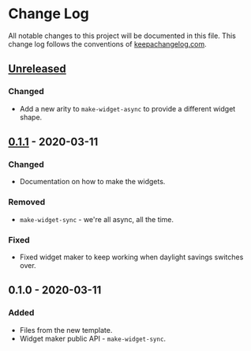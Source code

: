 # Change Log
All notable changes to this project will be documented in this file. This change log follows the conventions of [keepachangelog.com](http://keepachangelog.com/).

## [Unreleased]
### Changed
- Add a new arity to `make-widget-async` to provide a different widget shape.

## [0.1.1] - 2020-03-11
### Changed
- Documentation on how to make the widgets.

### Removed
- `make-widget-sync` - we're all async, all the time.

### Fixed
- Fixed widget maker to keep working when daylight savings switches over.

## 0.1.0 - 2020-03-11
### Added
- Files from the new template.
- Widget maker public API - `make-widget-sync`.

[Unreleased]: https://github.com/your-name/home-control/compare/0.1.1...HEAD
[0.1.1]: https://github.com/your-name/home-control/compare/0.1.0...0.1.1
